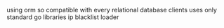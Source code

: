 using orm so compatible with every relational database
clients uses only standard go libraries
ip blacklist
loader
